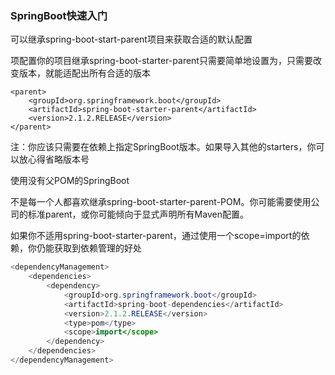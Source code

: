 ### SpringBoot快速入门

可以继承spring-boot-start-parent项目来获取合适的默认配置

项配置你的项目继承spring-boot-starter-parent只需要简单地设置为，只需要改变版本，就能适配出所有合适的版本

```
<parent>
    <groupId>org.springframework.boot</groupId>
    <artifactId>spring-boot-starter-parent</artifactId>
    <version>2.1.2.RELEASE</version>
</parent>
```

注：你应该只需要在依赖上指定SpringBoot版本。如果导入其他的starters，你可以放心得省略版本号

使用没有父POM的SpringBoot

不是每一个人都喜欢继承spring-boot-starter-parent-POM。你可能需要使用公司的标准parent，或你可能倾向于显式声明所有Maven配置。

如果你不适用spring-boot-starter-parent，通过使用一个scope=import的依赖，你仍能获取到依赖管理的好处

```java
<dependencyManagement>
    <dependencies>
        <dependency>
            <groupId>org.springframework.boot</groupId>
            <artifactId>spring-boot-dependencies</artifactId>
            <version>2.1.2.RELEASE</version>
            <type>pom</type>
            <scope>import</scope>
        </dependency>
    </dependencies>
</dependencyManagement>

```



